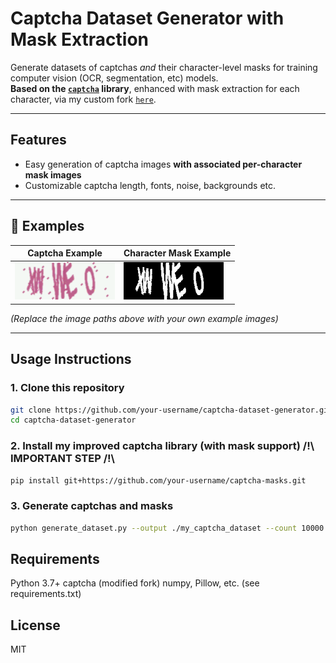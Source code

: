 # Captcha Dataset Generator with Mask Extraction

Generate datasets of captchas *and* their character-level masks for training computer vision (OCR, segmentation, etc) models.  
**Based on the  [`captcha`](https://github.com/lepture/captcha) library**, enhanced with mask extraction for each character, via my custom fork [`here`](https://github.com/malerbe/captcha).

---

## Features

- Easy generation of captcha images **with associated per-character mask images**
- Customizable captcha length, fonts, noise, backgrounds etc.

---

## 📸 Examples

| Captcha Example                   | Character Mask Example                |
| ---------------------------------- | ------------------------------------- |
| ![captcha example](examples/captcha.png) | ![mask example](examples/mask.png)       |

*(Replace the image paths above with your own example images)*

---

## Usage Instructions

### 1. Clone this repository

```bash
git clone https://github.com/your-username/captcha-dataset-generator.git
cd captcha-dataset-generator
```

### 2. Install my improved captcha library (with mask support) /!\ IMPORTANT STEP /!\
```bash
pip install git+https://github.com/your-username/captcha-masks.git
```

### 3. Generate captchas and masks
```bash
python generate_dataset.py --output ./my_captcha_dataset --count 10000
```

## Requirements

Python 3.7+
captcha (modified fork)
numpy, Pillow, etc. (see requirements.txt)

## License
MIT




